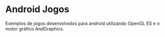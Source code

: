 # Android Jogos


Exemplos de jogos desenvolvidos para android utilizando OpenGL ES e o motor gráfico AndGraphics.
